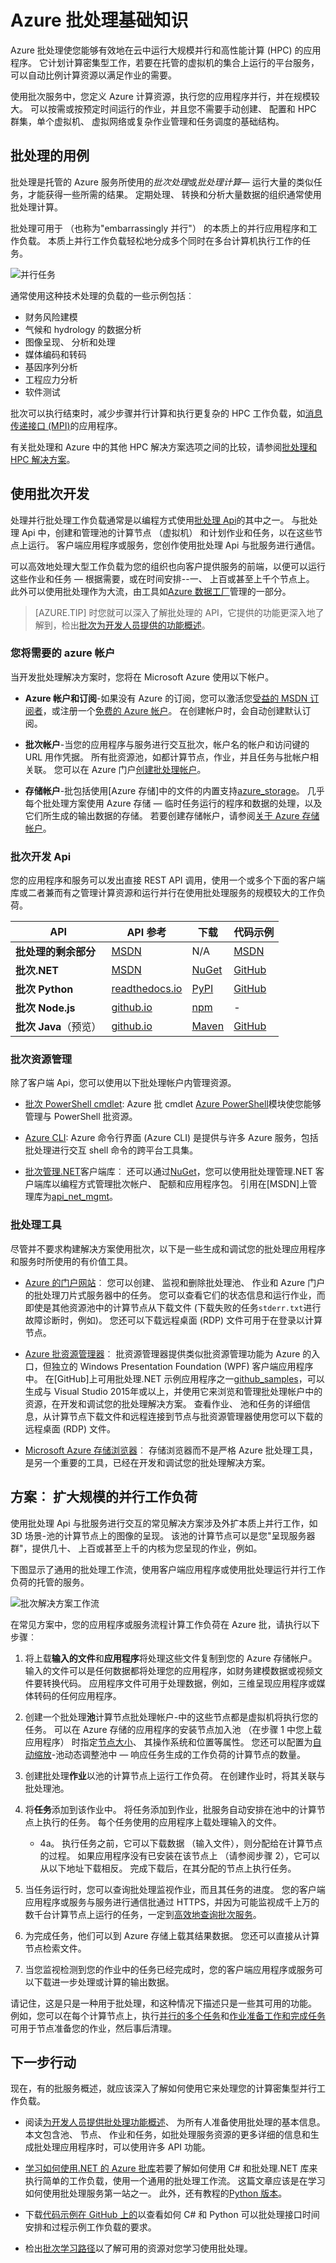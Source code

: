 <properties
    pageTitle="Azure 批服务基础知识 |Microsoft Azure"
    description="了解有关使用 Azure 批服务大规模并行和 HPC 工作负载"
    services="batch"
    documentationCenter=""
    authors="mmacy"
    manager="timlt"
    editor=""/>

<tags
    ms.service="batch"
    ms.workload="big-compute"
    ms.tgt_pltfrm="na"
    ms.devlang="na"
    ms.topic="get-started-article"
    ms.date="08/22/2016"
    ms.author="marsma"/>

# <a name="basics-of-azure-batch"></a>Azure 批处理基础知识

Azure 批处理使您能够有效地在云中运行大规模并行和高性能计算 (HPC) 的应用程序。 它计划计算密集型工作，若要在托管的虚拟机的集合上运行的平台服务，可以自动比例计算资源以满足作业的需要。

使用批次服务中，您定义 Azure 计算资源，执行您的应用程序并行，并在规模较大。 可以按需或按预定时间运行的作业，并且您不需要手动创建、 配置和 HPC 群集，单个虚拟机、 虚拟网络或复杂作业管理和任务调度的基础结构。

## <a name="use-cases-for-batch"></a>批处理的用例

批处理是托管的 Azure 服务所使用的*批次处理*或*批处理计算*— 运行大量的类似任务，才能获得一些所需的结果。 定期处理、 转换和分析大量数据的组织通常使用批处理计算。

批处理可用于 （也称为"embarrassingly 并行"） 的本质上的并行应用程序和工作负载。 本质上并行工作负载轻松地分成多个同时在多台计算机执行工作的任务。

![并行任务][1]<br/>

通常使用这种技术处理的负载的一些示例包括︰

* 财务风险建模
* 气候和 hydrology 的数据分析
* 图像呈现、 分析和处理
* 媒体编码和转码
* 基因序列分析
* 工程应力分析
* 软件测试

批次可以执行结束时，减少步骤并行计算和执行更复杂的 HPC 工作负载，如[消息传递接口 (MPI)](batch-mpi.md)的应用程序。

有关批处理和 Azure 中的其他 HPC 解决方案选项之间的比较，请参阅[批处理和 HPC 解决方案](batch-hpc-solutions.md)。

## <a name="developing-with-batch"></a>使用批次开发

处理并行批处理工作负载通常是以编程方式使用[批处理 Api](#batch-development-apis)的其中之一。 与批处理 Api 中，创建和管理池的计算节点 （虚拟机） 和计划作业和任务，以在这些节点上运行。 客户端应用程序或服务，您创作使用批处理 Api 与批服务进行通信。

可以高效地处理大型工作负载为您的组织也向客户提供服务的前端，以便可以运行这些作业和任务 — 根据需要，或在时间安排--一、 上百或甚至上千个节点上。 此外可以使用批处理作为大流，由工具如[Azure 数据工厂](../data-factory/data-factory-data-processing-using-batch.md)管理的一部分。

> [AZURE.TIP] 时您就可以深入了解批处理的 API，它提供的功能更深入地了解到，检出[批次为开发人员提供的功能概述](batch-api-basics.md)。

### <a name="azure-accounts-youll-need"></a>您将需要的 azure 帐户

当开发批处理解决方案时，您将在 Microsoft Azure 使用以下帐户。

- **Azure 帐户和订阅**-如果没有 Azure 的订阅，您可以激活您[受益的 MSDN 订阅者][msdn_benefits]，或注册一个[免费的 Azure 帐户][free_account]。 在创建帐户时，会自动创建默认订阅。

- **批次帐户**-当您的应用程序与服务进行交互批次，帐户名的帐户和访问键的 URL 用作凭据。 所有批资源池，如都计算节点，作业，并且任务与批帐户相关联。 您可以在 Azure 门户[创建批处理帐户](batch-account-create-portal.md)。

- **存储帐户**-批包括使用[Azure 存储]中的文件的内置支持[azure_storage]。 几乎每个批处理方案使用 Azure 存储 — 临时任务运行的程序和数据的处理，以及它们所生成的输出数据的存储。 若要创建存储帐户，请参阅[关于 Azure 存储帐户](./../storage/storage-create-storage-account.md)。

### <a name="batch-development-apis"></a>批次开发 Api

您的应用程序和服务可以发出直接 REST API 调用，使用一个或多个下面的客户端库或二者兼而有之管理计算资源和运行并行在使用批处理服务的规模较大的工作负荷。

| API    | API 参考 | 下载 | 代码示例 |
| ----------------- | ------------- | -------- | ------------ |
| **批处理的剩余部分** | [MSDN][batch_rest] | N/A | [MSDN][batch_rest] |
| **批次.NET**    | [MSDN][api_net] | [NuGet][api_net_nuget] | [GitHub][api_sample_net] |
| **批次 Python**  | [readthedocs.io][api_python] | [PyPI][api_python_pypi] |[GitHub][api_sample_python] |
| **批次 Node.js** | [github.io][api_nodejs] | [npm][api_nodejs_npm] | - |
| **批次 Java**（预览） | [github.io][api_java] | [Maven][api_java_jar] | [GitHub][api_sample_java] |

### <a name="batch-resource-management"></a>批次资源管理

除了客户端 Api，您可以使用以下批处理帐户内管理资源。

- [批次 PowerShell cmdlet][batch_ps]: Azure 批 cmdlet [Azure PowerShell](../powershell-install-configure.md)模块使您能够管理与 PowerShell 批资源。

- [Azure CLI](../xplat-cli-install.md): Azure 命令行界面 (Azure CLI) 是提供与许多 Azure 服务，包括批处理进行交互 shell 命令的跨平台工具集。

- [批次管理.NET](batch-management-dotnet.md)客户端库︰ 还可以通过[NuGet][api_net_mgmt_nuget]，您可以使用批处理管理.NET 客户端库以编程方式管理批次帐户、 配额和应用程序包。 引用在[MSDN]上管理库为[api_net_mgmt]。

### <a name="batch-tools"></a>批处理工具

尽管并不要求构建解决方案使用批次，以下是一些生成和调试您的批处理应用程序和服务时所使用的有价值工具。

 - [Azure 的门户网站][portal]︰ 您可以创建、 监视和删除批处理池、 作业和 Azure 门户的批处理刀片式服务器中的任务。 您可以查看它们的状态信息和运行作业，而即使是其他资源池中的计算节点从下载文件 (下载失败的任务`stderr.txt`进行故障诊断时，例如)。 您还可以下载远程桌面 (RDP) 文件可用于在登录以计算节点。

 - [Azure 批资源管理器][batch_explorer]︰ 批资源管理器提供类似批资源管理功能为 Azure 的入口，但独立的 Windows Presentation Foundation (WPF) 客户端应用程序中。 在[GitHub]上可用批处理.NET 示例应用程序之一[github_samples]，可以生成与 Visual Studio 2015年或以上，并使用它来浏览和管理批处理帐户中的资源，在开发和调试您的批处理解决方案。 查看作业、 池和任务的详细信息，从计算节点下载文件和远程连接到节点与批资源管理器使用您可以下载的远程桌面 (RDP) 文件。

 - [Microsoft Azure 存储浏览器][storage_explorer]︰ 存储浏览器而不是严格 Azure 批处理工具，是另一个重要的工具，已经在开发和调试您的批处理解决方案。

## <a name="scenario-scale-out-a-parallel-workload"></a>方案︰ 扩大规模的并行工作负荷

使用批处理 Api 与批服务进行交互的常见解决方案涉及外扩本质上并行工作，如 3D 场景-池的计算节点上的图像的呈现。 该池的计算节点可以是您"呈现服务器群"，提供几十、 上百或甚至上千的内核为您呈现的作业，例如。

下图显示了通用的批处理工作流，使用客户端应用程序或使用批处理运行并行工作负荷的托管的服务。

![批次解决方案工作流][2]

在常见方案中，您的应用程序或服务流程计算工作负荷在 Azure 批，请执行以下步骤︰

1. 将上载**输入的文件**和**应用程序**将处理这些文件复制到您的 Azure 存储帐户。 输入的文件可以是任何数据都将处理您的应用程序，如财务建模数据或视频文件要转换代码。 应用程序文件可用于处理数据，例如，三维呈现应用程序或媒体转码的任何应用程序。

2. 创建一个批处理**池**计算节点批处理帐户-中的这些节点都是虚拟机将执行您的任务。 可以在 Azure 存储的应用程序的安装节点加入池 （在步骤 1 中您上载应用程序） 时指定[节点大小](./../cloud-services/cloud-services-sizes-specs.md)、 其操作系统和位置等属性。 您还可以配置为[自动缩放](batch-automatic-scaling.md)-池动态调整池中 — 响应任务生成的工作负荷的计算节点的数量。

3. 创建批处理**作业**以池的计算节点上运行工作负荷。 在创建作业时，将其关联与批处理池。

4. 将**任务**添加到该作业中。 将任务添加到作业，批服务自动安排在池中的计算节点上执行的任务。 每个任务使用的应用程序上载处理输入的文件。

    - 4a。 执行任务之前，它可以下载数据 （输入文件），则分配给在计算节点的过程。 如果应用程序没有已安装在该节点上 （请参阅步骤 2），它可以从以下地址下载相反。 完成下载后，在其分配的节点上执行任务。

5. 当任务运行时，您可以查询批处理监视作业，而且其任务的进度。 您的客户端应用程序或服务与服务进行通信批通过 HTTPS，并因为可能监视成千上万的数千台计算节点上运行的任务，一定到[高效地查询批次服务](batch-efficient-list-queries.md)。

6. 为完成任务，他们可以到 Azure 存储上载其结果数据。 您还可以直接从计算节点检索文件。

7. 当您监视检测到您的作业中的任务已经完成时，您的客户端应用程序或服务可以下载进一步处理或计算的输出数据。

请记住，这是只是一种用于批处理，和这种情况下描述只是一些其可用的功能。 例如，您可以在每个计算节点上，执行[并行的多个任务](batch-parallel-node-tasks.md)和[作业准备工作和完成任务](batch-job-prep-release.md)可用于节点准备您的作业，然后事后清理。

## <a name="next-steps"></a>下一步行动

现在，有的批服务概述，就应该深入了解如何使用它来处理您的计算密集型并行工作负载。

- 阅读[为开发人员提供批处理功能概述](batch-api-basics.md)、 为所有人准备使用批处理的基本信息。 本文包含池、 节点、 作业和任务，如批处理服务资源的更多详细的信息和生成批处理应用程序时，可以使用许多 API 功能。

- [学习如何使用.NET 的 Azure 批库](batch-dotnet-get-started.md)若要了解如何使用 C# 和批处理.NET 库来执行简单的工作负载，使用一个通用的批处理工作流。 这篇文章应该是在学习如何使用批处理服务第一站之一。 此外，还有教程的[Python 版本](batch-python-tutorial.md)。

- 下载[代码示例在 GitHub 上的][github_samples]以查看如何 C# 和 Python 可以批处理接口时间安排和过程示例工作负载的要求。

- 检出[批次学习路径][learning_path]以了解可用的资源对您学习使用批处理。

[azure_storage]: https://azure.microsoft.com/services/storage/
[api_java]: http://azure.github.io/azure-sdk-for-java/
[api_java_jar]: http://search.maven.org/#search%7Cga%7C1%7Ca%3A%22azure-batch%22
[api_net]: https://msdn.microsoft.com/library/azure/mt348682.aspx
[api_net_nuget]: https://www.nuget.org/packages/Azure.Batch/
[api_net_mgmt]: https://msdn.microsoft.com/library/azure/mt463120.aspx
[api_net_mgmt_nuget]: https://www.nuget.org/packages/Microsoft.Azure.Management.Batch/
[api_nodejs]: http://azure.github.io/azure-sdk-for-node/azure-batch/latest/
[api_nodejs_npm]: https://www.npmjs.com/package/azure-batch
[api_python]: http://azure-sdk-for-python.readthedocs.io/en/latest/ref/azure.batch.html
[api_python_pypi]: https://pypi.python.org/pypi/azure-batch
[api_sample_net]: https://github.com/Azure/azure-batch-samples/tree/master/CSharp
[api_sample_python]: https://github.com/Azure/azure-batch-samples/tree/master/Python/Batch
[api_sample_java]: https://github.com/Azure/azure-batch-samples/tree/master/Java/
[batch_ps]: https://msdn.microsoft.com/library/azure/mt125957.aspx
[batch_rest]: https://msdn.microsoft.com/library/azure/Dn820158.aspx
[free_account]: https://azure.microsoft.com/free/
[github_samples]: https://github.com/Azure/azure-batch-samples
[learning_path]: https://azure.microsoft.com/documentation/learning-paths/batch/
[msdn_benefits]: https://azure.microsoft.com/pricing/member-offers/msdn-benefits-details/
[batch_explorer]: https://github.com/Azure/azure-batch-samples/tree/master/CSharp/BatchExplorer
[storage_explorer]: http://storageexplorer.com/
[portal]: https://portal.azure.com

[1]: ./media/batch-technical-overview/tech_overview_01.png
[2]: ./media/batch-technical-overview/tech_overview_02.png
